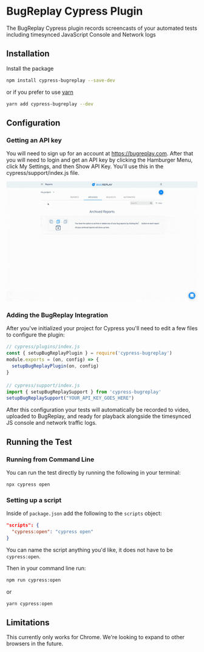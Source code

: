 # BugReplay Cypress Plugin
The BugReplay Cypress plugin records screencasts of your automated tests including timesynced JavaScript Console and Network logs

## Installation
Install the package

```sh
npm install cypress-bugreplay --save-dev
```

or if you prefer to use [yarn](https://yarnpkg.com/)

```sh
yarn add cypress-bugreplay --dev
```

## Configuration
### Getting an API key
You will need to sign up for an account at https://bugreplay.com. After that you will need to login and get an API key by clicking the Hamburger Menu, click My Settings, and then Show API Key. You'll use this in the cypress/support/index.js file.

![getting an API key](./docs/assets/bugreplay_api_key.gif)

### Adding the BugReplay Integration
After you've initialized your project for Cypress you'll need to edit a few files to configure the plugin:

```js
// cypress/plugins/index.js
const { setupBugReplayPlugin } = require('cypress-bugreplay')
module.exports = (on, config) => {
  setupBugReplayPlugin(on, config)
}

// cypress/support/index.js
import { setupBugReplaySupport } from 'cypress-bugreplay'
setupBugReplaySupport("YOUR_API_KEY_GOES_HERE")
```

After this configuration your tests will automatically be recorded to video, uploaded to BugReplay, and ready for playback alongside the timesynced JS console and network traffic logs.


## Running the Test
### Running from Command Line
You can run the test directly by running the following in your terminal:
```sh
npx cypress open
```

### Setting up a script
Inside of `package.json` add the following to the `scripts` object:
```json
"scripts": {
  "cypress:open": "cypress open"
}
```
You can name the script anything you'd like, it does not have to be `cypress:open`.

Then in your command line run:
```sh
npm run cypress:open
```
or
```sh
yarn cypress:open
```


## Limitations
This currently only works for Chrome. We're looking to expand to other browsers in the future.
